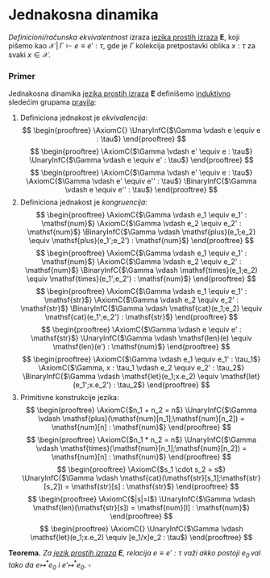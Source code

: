 # Jednakosna dinamika

*Definicioni/računska ekvivalentnost* izraza [jezika prostih izraza](jezik-prostih-izraza.md) $\mathbf{E}$, koji pišemo kao $\mathcal{X}\,|\,\Gamma \vdash e \equiv e' : \tau$, gde je $\Gamma$ kolekcija pretpostavki oblika $x : \tau$ za svaki $x \in \mathcal{X}$. 

### Primer

Jednakosna dinamika [jezika prostih izraza](jezik-prostih-izraza.md) $\mathbf{E}$ definišemo [induktivno](induktivna-definicija.md) sledećim grupama [pravila](pravila-zaključivanja.md):

1. Definiciona jednakost je *ekvivalencija*:
$$
\begin{prooftree}
\AxiomC{}
\UnaryInfC{$\Gamma \vdash e \equiv e : \tau$}
\end{prooftree}
$$
$$
\begin{prooftree}
\AxiomC{$\Gamma \vdash e' \equiv e : \tau$}
\UnaryInfC{$\Gamma \vdash e \equiv e' : \tau$}
\end{prooftree}
$$
$$
\begin{prooftree}
\AxiomC{$\Gamma \vdash e' \equiv e : \tau$}
\AxiomC{$\Gamma \vdash e' \equiv e'' : \tau$}
\BinaryInfC{$\Gamma \vdash e \equiv e'' : \tau$}
\end{prooftree}
$$
2. Definiciona jednakost je *kongruencija*:
$$
\begin{prooftree}
\AxiomC{$\Gamma \vdash e_1 \equiv e_1' : \mathsf{num}$}
\AxiomC{$\Gamma \vdash e_2 \equiv e_2' : \mathsf{num}$}
\BinaryInfC{$\Gamma \vdash \mathsf{plus}(e_1;e_2) \equiv \mathsf{plus}(e_1';e_2') : \mathsf{num}$}
\end{prooftree}
$$
$$
\begin{prooftree}
\AxiomC{$\Gamma \vdash e_1 \equiv e_1' : \mathsf{num}$}
\AxiomC{$\Gamma \vdash e_2 \equiv e_2' : \mathsf{num}$}
\BinaryInfC{$\Gamma \vdash \mathsf{times}(e_1;e_2) \equiv \mathsf{times}(e_1';e_2') : \mathsf{num}$}
\end{prooftree}
$$
$$
\begin{prooftree}
\AxiomC{$\Gamma \vdash e_1 \equiv e_1' : \mathsf{str}$}
\AxiomC{$\Gamma \vdash e_2 \equiv e_2' : \mathsf{str}$}
\BinaryInfC{$\Gamma \vdash \mathsf{cat}(e_1;e_2) \equiv \mathsf{cat}(e_1';e_2') : \mathsf{str}$}
\end{prooftree}
$$
$$
\begin{prooftree}
\AxiomC{$\Gamma \vdash e \equiv e' : \mathsf{str}$}
\UnaryInfC{$\Gamma \vdash \mathsf{len}(e) \equiv \mathsf{len}(e') : \mathsf{num}$}
\end{prooftree}
$$
$$
\begin{prooftree}
\AxiomC{$\Gamma \vdash e_1 \equiv e_1' : \tau_1$}
\AxiomC{$\Gamma, x : \tau_1 \vdash e_2 \equiv e_2' : \tau_2$}
\BinaryInfC{$\Gamma \vdash \mathsf{let}(e_1;x.e_2) \equiv \mathsf{let}(e_1';x.e_2') : \tau_2$}
\end{prooftree}
$$
3. Primitivne konstrukcije jezika:
$$
\begin{prooftree}
\AxiomC{$n_1 + n_2 = n$}
\UnaryInfC{$\Gamma \vdash \mathsf{plus}(\mathsf{num}[n_1];\mathsf{num}[n_2]) = \mathsf{num}[n] : \mathsf{num}$}
\end{prooftree}
$$
$$
\begin{prooftree}
\AxiomC{$n_1 * n_2 = n$}
\UnaryInfC{$\Gamma \vdash \mathsf{times}(\mathsf{num}[n_1];\mathsf{num}[n_2]) = \mathsf{num}[n] : \mathsf{num}$}
\end{prooftree}
$$
$$
\begin{prooftree}
\AxiomC{$s_1 \cdot s_2 = s$}
\UnaryInfC{$\Gamma \vdash \mathsf{cat}(\mathsf{str}[s_1];\mathsf{str}[s_2]) = \mathsf{str}[s] : \mathsf{str}$}
\end{prooftree}
$$
$$
\begin{prooftree}
\AxiomC{$|s|=l$}
\UnaryInfC{$\Gamma \vdash \mathsf{len}(\mathsf{str}[s]) = \mathsf{num}[l] : \mathsf{num}$}
\end{prooftree}
$$
$$
\begin{prooftree}
\AxiomC{}
\UnaryInfC{$\Gamma \vdash \mathsf{let}(e_1;x.e_2) \equiv [e_1/x]e_2 : \tau$}
\end{prooftree}
$$

**Teorema.** *Za [jezik prostih izraza](jezik-prostih-izraza.md) $\mathbf{E}$, relacija $e \equiv e' : \tau$ važi akko postoji $e_0\,\mathsf{val}$ tako da $e \mapsto^{*} e_0$ i $e' \mapsto^{*} e_0$.* $\square$
